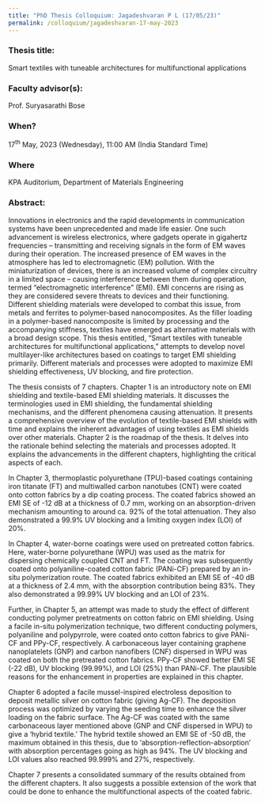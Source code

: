 ```yaml
---
title: "PhD Thesis Colloquium: Jagadeshvaran P L (17/05/23)"
permalink: /colloquium/jagadeshvaran-17-may-2023
---
```

### Thesis title:
Smart textiles with tuneable architectures for multifunctional applications

### Faculty advisor(s):
Prof. Suryasarathi Bose

### When?
17<sup>th</sup> May, 2023 (Wednesday), 11:00 AM (India Standard Time)

### Where
KPA Auditorium, Department of Materials Engineering

### Abstract: 
Innovations in electronics and the rapid developments in communication systems have been unprecedented and made life easier. One such advancement is wireless electronics, where gadgets operate in gigahertz frequencies – transmitting and receiving signals in the form of EM waves during their operation. The increased presence of EM waves in the atmosphere has led to electromagnetic (EM) pollution. With the miniaturization of devices, there is an increased volume of complex circuitry in a limited space – causing interference between them during operation, termed “electromagnetic interference” (EMI). EMI concerns are rising as they are considered severe threats to devices and their functioning. Different shielding materials were developed to combat this issue, from metals and ferrites to polymer-based nanocomposites. As the filler loading in a polymer-based nanocomposite is limited by processing and the accompanying stiffness, textiles have emerged as alternative materials with a broad design scope. This thesis entitled, “Smart textiles with tuneable architectures for multifunctional applications,” attempts to develop novel multilayer-like architectures based on coatings to target EMI shielding primarily. Different materials and processes were adopted to maximize EMI shielding effectiveness, UV blocking, and fire protection. 
 
The thesis consists of 7 chapters. Chapter 1 is an introductory note on EMI shielding and textile-based EMI shielding materials. It discusses the terminologies used in EMI shielding, the fundamental shielding mechanisms, and the different phenomena causing attenuation. It presents a comprehensive overview of the evolution of textile-based EMI shields with time and explains the inherent advantages of using textiles as EMI shields over other materials. Chapter 2 is the roadmap of the thesis. It delves into the rationale behind selecting the materials and processes adopted. It explains the advancements in the different chapters, highlighting the critical aspects of each. 
 
In Chapter 3, thermoplastic polyurethane (TPU)-based coatings containing iron titanate (FT) and multiwalled carbon nanotubes (CNT) were coated onto cotton fabrics by a dip coating process. The coated fabrics showed an EMI SE of -12 dB at a thickness of 0.7 mm, working on an absorption-driven mechanism amounting to around ca. 92% of the total attenuation. They also demonstrated a 99.9% UV blocking and a limiting oxygen index (LOI) of 20%. 
 
In Chapter 4, water-borne coatings were used on pretreated cotton fabrics. Here, water-borne polyurethane (WPU) was used as the matrix for dispersing chemically coupled CNT and FT. The coating was subsequently coated onto polyaniline-coated cotton fabric (PANi-CF) prepared by an in-situ polymerization route. The coated fabrics exhibited an EMI SE of -40 dB at a thickness of 2.4 mm, with the absorption contribution being 83%. They also demonstrated a 99.99% UV blocking and an LOI of 23%. 
 
Further, in Chapter 5, an attempt was made to study the effect of different conducting polymer pretreatments on cotton fabric on EMI shielding. Using a facile in-situ polymerization technique, two different conducting polymers, polyaniline and polypyrrole, were coated onto cotton fabrics to give PANi-CF and PPy-CF, respectively. A carbonaceous layer containing graphene nanoplatelets (GNP) and carbon nanofibers (CNF) dispersed in WPU was coated on both the pretreated cotton fabrics. PPy-CF showed better EMI SE (-22 dB), UV blocking (99.99%), and LOI (25%) than PANi-CF. The plausible reasons for the enhancement in properties are explained in this chapter. 
 
Chapter 6 adopted a facile mussel-inspired electroless deposition to deposit metallic silver on cotton fabric (giving Ag-CF). The deposition process was optimized by varying the seeding time to enhance the silver loading on the fabric surface. The Ag-CF was coated with the same carbonaceous layer mentioned above (GNP and CNF dispersed in WPU) to give a ‘hybrid textile.’ The hybrid textile showed an EMI SE of -50 dB, the maximum obtained in this thesis, due to ‘absorption-reflection-absorption’ with absorption percentages going as high as 94%. The UV blocking and LOI values also reached 99.999% and 27%, respectively. 
 
Chapter 7 presents a consolidated summary of the results obtained from the different chapters. It also suggests a possible extension of the work that could be done to enhance the multifunctional aspects of the coated fabric. 